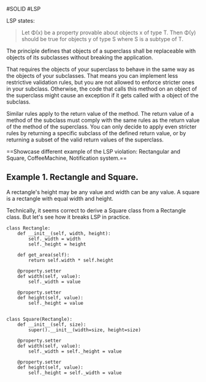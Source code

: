#SOLID #LSP

LSP states:
> Let Φ(x) be a property provable about objects x of type T. Then Φ(y) should be true for objects y of type S where S is a subtype of T.

The principle defines that objects of a superclass shall be replaceable with objects of its subclasses without breaking the application.

That requires the objects of your superclass to behave in the same way as the objects of your subclasses.
That means you can implement less restrictive validation rules, but you are not allowed to enforce stricter ones in your subclass. Otherwise, the code that calls this method on an object of the superclass might cause an exception if it gets called with a object of the subclass.

Similar rules apply to the return value of the method. The return value of a method of the subclass must comply with the same rules as the return value of the method of the superclass.
You can only decide to apply even stricter rules by returning a specific subclass of the defined return value, or by returning a subset of the valid return values of the superclass.


==Showcase different example of the LSP violation: Rectangular and Square, CoffeeMachine, Notification system.==

## Example 1. Rectangle and Square.

A rectangle's height may be any value and width can be any value.
A square is a rectangle with equal width and height.

Technically, it seems correct to derive a Square class from a Rectangle class. But let's see how it breaks LSP in practice.

```
class Rectangle:
	def __init__(self, width, height):
		self._width = width
		self._height = height

	def get_area(self):
		return self.width * self.height

	@property.setter
	def width(self, value):
		self._width = value

	@property.setter
	def height(self, value):
		self._height = value


class Square(Rectangle):
	def __init__(self, size):
		super().__init__(width=size, height=size)

	@property.setter
	def width(self, value):
		self._width = self._height = value

	@property.setter
	def height(self, value):
		self._height = self._width = value
```